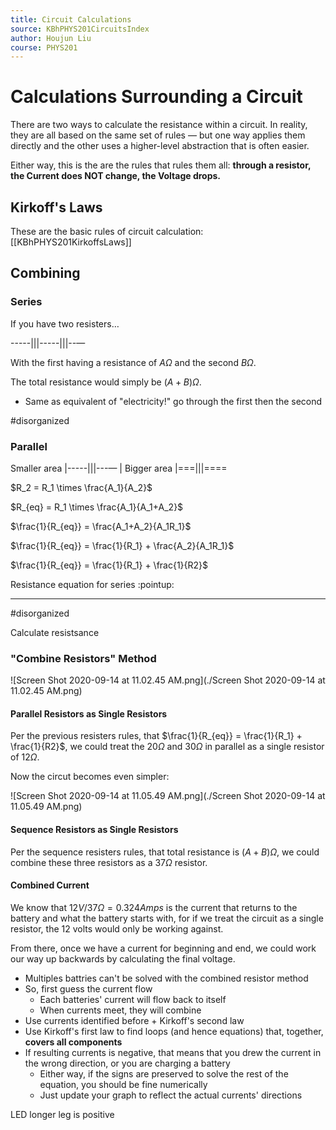 ```yaml
---
title: Circuit Calculations
source: KBhPHYS201CircuitsIndex
author: Houjun Liu
course: PHYS201
---
```


# Calculations Surrounding a Circuit
There are two ways to calculate the resistance within a circuit. In reality, they are all based on the same set of rules — but one way applies them directly and the other uses a higher-level abstraction that is often easier.

Either way, this is the are the rules that rules them all:  **through a resistor, the Current does NOT change, the Voltage drops.**
 
## Kirkoff's Laws
These are the basic rules of circuit calculation: [[KBhPHYS201KirkoffsLaws]]

## Combining 

### Series
If you have two resisters…

-----|||-----|||--—

With the first having a resistance of $A\Omega$ and the second $B\Omega$. 

The total resistance would simply be $(A+B)\Omega$.

* Same as equivalent of "electricity!" go through the first then the second

#disorganized

### Parallel
Smaller area |-----|||---—
                    |
Bigger area  |===|||====

$R_2 = R_1 \times \frac{A_1}{A_2}$

$R_{eq} = R_1 \times \frac{A_1}{A_1+A_2}$

$\frac{1}{R_{eq}} = \frac{A_1+A_2}{A_1R_1}$

$\frac{1}{R_{eq}} = \frac{1}{R_1} + \frac{A_2}{A_1R_1}$

$\frac{1}{R_{eq}} = \frac{1}{R_1} + \frac{1}{R2}$

Resistance equation for series :pointup:

***

#disorganized 

Calculate resistsance 


### "Combine Resistors" Method
 
![Screen Shot 2020-09-14 at 11.02.45 AM.png](./Screen Shot 2020-09-14 at 11.02.45 AM.png)


#### Parallel Resistors as Single Resistors

Per the previous resisters rules, that $\frac{1}{R_{eq}} = \frac{1}{R_1} + \frac{1}{R2}$,  we could treat the $20 \Omega$ and $30 \Omega$ in parallel as a single resistor of $12 \Omega$.

Now the circut becomes even simpler:


![Screen Shot 2020-09-14 at 11.05.49 AM.png](./Screen Shot 2020-09-14 at 11.05.49 AM.png)

#### Sequence Resistors as Single Resistors

Per the sequence resisters rules, that total resistance is $(A+B)\Omega$, we could combine these three resistors as a $37 \Omega$ resistor.

#### Combined Current
We know that $12V / 37\Omega = 0.324 Amps$ is the current that returns to the battery and what the battery starts with, for if we treat the circuit as a single resistor, the 12 volts would only be working against.

From there, once we have a current for beginning and end, we could work our way up backwards by calculating the final voltage.

* Multiples battries can't be solved with the combined resistor method
* So, first guess the current flow
    * Each batteries' current will flow back to itself
    * When currents meet, they will combine
* Use currents identified before + Kirkoff's second law
* Use Kirkoff's first law to find loops (and hence equations) that, together, **covers all components**
* If resulting currents is negative, that means that you drew the current in the wrong direction, or you are charging a battery
    * Either way, if the signs are preserved to solve the rest of the equation, you should be fine numerically
    * Just update your graph to reflect the actual currents' directions

LED longer leg is positive